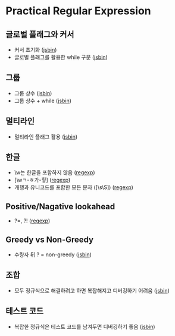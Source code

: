 # Practical Regular Expression

## 글로벌 플래그와 커서
- 커서 초기화 ([jsbin](http://jsbin.com/faxaleh/1/edit?js,console))
- 글로벌 플래그를 활용한 while 구문 ([jsbin](http://jsbin.com/fobiqub/edit?js,console))

## 그룹
- 그룹 상수 ([jsbin](http://jsbin.com/tuguqa/2/edit?js,console))
- 그룹 상수 + while ([jsbin](http://jsbin.com/viyuroq/2/edit?js,console))

## 멀티라인
- 멀티라인 플래그 활용 ([jsbin](http://jsbin.com/vaziwoc/2/edit?js,console))

## 한글
- \w는 한글을 포함하지 않음 ([regexp](https://regexr.com/3ncsc))
- \[\wㄱ-ㅎ가-힣] ([regexp](https://regexr.com/3ncsl))
- 개행과 유니코드를 포함한 모든 문자 (\[\s\S]) ([regexp](https://regexr.com/3ncsr))

## Positive/Nagative lookahead
- ?=, ?! ([regexp](https://regexr.com/3nct4))

## Greedy vs Non-Greedy
- 수량자 뒤 ? = non-greedy ([jsbin](http://jsbin.com/nuyuzub/2/edit?js,console))

## 조합
- 모두 정규식으로 해결하려고 하면 복잡해지고 디버깅하기 어려움 ([jsbin](http://jsbin.com/nodomuy/2/edit?js,console))

## 테스트 코드
- 복잡한 정규식은 테스트 코드를 남겨두면 디버깅하기 좋음 ([jsbin](http://jsbin.com/ruxokus/2/edit?js,console))
